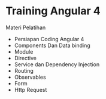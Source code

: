 # Training Angular 4 #

Materi Pelatihan

- Persiapan Coding Angular 4
- Components Dan Data binding
- Module
- Directive
- Service dan Dependency Injection
- Routing
- Observables
- Form
- Http Request